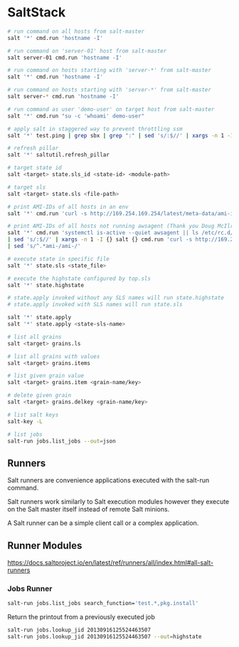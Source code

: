 # SaltStack

```bash
# run command on all hosts from salt-master
salt '*' cmd.run 'hostname -I'

# run command on 'server-01' host from salt-master
salt server-01 cmd.run 'hostname -I'

# run command on hosts starting with 'server-*' from salt-master
salt '*' cmd.run 'hostname -I'

# run command on hosts starting with 'server-*' from salt-master
salt server-* cmd.run 'hostname -I'

# run command as user 'demo-user' on target host from salt-master
salt '*' cmd.run "su -c 'whoami' demo-user"

# apply salt in staggered way to prevent throttling ssm
salt '*' test.ping | grep sbx | grep ":" | sed 's/:$//' | xargs -n 1 -I {} salt {} state.apply

# refresh pillar
salt '*' saltutil.refresh_pillar

# target state id
salt <target> state.sls_id <state-id> <module-path>

# target sls
salt <target> state.sls <file-path>

# print AMI-IDs of all hosts in an env
salt '*' cmd.run 'curl -s http://169.254.169.254/latest/meta-data/ami-id' | grep -v "^qas-.*:$" | sed 's/^.*ami-/ami-/' | sort -u

# print AMI-IDs of all hosts not running awsagent (Thank you Doug McIlroy!)
salt '*' cmd.run 'systemctl is-active --quiet awsagent || ls /etc/rc.d/init.d/awsagent' | grep -B 1 "No such file" | grep "qas-" \
| sed 's/:$//' | xargs -n 1 -I {} salt {} cmd.run 'curl -s http://169.254.169.254/latest/meta-data/ami-id' | grep -v "^qas-.*:$" \
| sed 's/^.*ami-/ami-/'

# execute state in specific file
salt '*' state.sls <state_file>

# execute the highstate configured by top.sls
salt '*' state.highstate

# state.apply invoked without any SLS names will run state.highstate
# state.apply invoked with SLS names will run state.sls

salt '*' state.apply
salt '*' state.apply <state-sls-name>

# list all grains
salt <target> grains.ls

# list all grains with values
salt <target> grains.items

# list given grain value
salt <target> grains.item <grain-name/key>

# delete given grain
salt <target> grains.delkey <grain-name/key>

# list salt keys
salt-key -L

# list jobs
salt-run jobs.list_jobs --out=json

```

## Runners

Salt runners are convenience applications executed with the salt-run command.

Salt runners work similarly to Salt execution modules however they execute on the Salt master itself instead of remote Salt minions.

A Salt runner can be a simple client call or a complex application.

## Runner Modules

<https://docs.saltproject.io/en/latest/ref/runners/all/index.html#all-salt-runners>

### Jobs Runner

```bash
salt-run jobs.list_jobs search_function='test.*,pkg.install'
```

Return the printout from a previously executed job

```bash
salt-run jobs.lookup_jid 20130916125524463507
salt-run jobs.lookup_jid 20130916125524463507 --out=highstate
```
